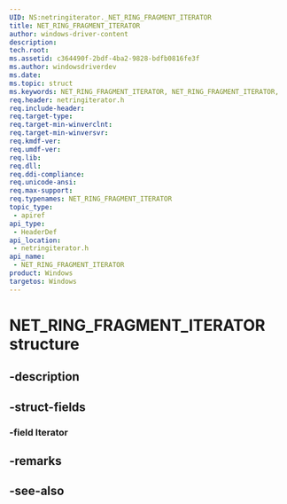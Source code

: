 ```yaml
---
UID: NS:netringiterator._NET_RING_FRAGMENT_ITERATOR
title: NET_RING_FRAGMENT_ITERATOR
author: windows-driver-content
description: 
tech.root:
ms.assetid: c364490f-2bdf-4ba2-9828-bdfb0816fe3f
ms.author: windowsdriverdev
ms.date: 
ms.topic: struct
ms.keywords: NET_RING_FRAGMENT_ITERATOR, NET_RING_FRAGMENT_ITERATOR, 
req.header: netringiterator.h
req.include-header:
req.target-type:
req.target-min-winverclnt:
req.target-min-winversvr:
req.kmdf-ver:
req.umdf-ver:
req.lib:
req.dll:
req.ddi-compliance:
req.unicode-ansi:
req.max-support:
req.typenames: NET_RING_FRAGMENT_ITERATOR
topic_type: 
 - apiref
api_type: 
 - HeaderDef
api_location: 
 - netringiterator.h
api_name: 
 - NET_RING_FRAGMENT_ITERATOR
product: Windows
targetos: Windows
---
```


# NET_RING_FRAGMENT_ITERATOR structure

## -description


## -struct-fields

### -field Iterator
 

## -remarks

## -see-also